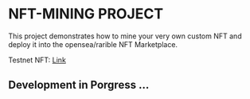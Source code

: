 # NFT-MINING PROJECT

This project demonstrates how to mine your very own custom NFT and deploy it into the opensea/rarible NFT Marketplace.

Testnet NFT: [Link](https://rinkeby.rarible.com/token/0xefbb3344548fd368038c5bab5f16283286008804:1?tab=details)

## Development in Porgress ...